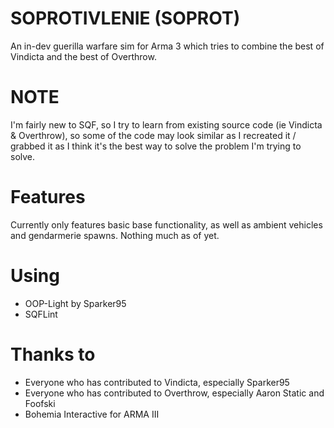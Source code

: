 # SOPROTIVLENIE (SOPROT)
An in-dev guerilla warfare sim for Arma 3 which tries to combine the best of Vindicta and the best of Overthrow.

# NOTE
I'm fairly new to SQF, so I try to learn from existing source code (ie Vindicta & Overthrow), so some of the code may look similar as I recreated it / grabbed it as I think it's the best way to solve the problem I'm trying to solve.

# Features
Currently only features basic base functionality, as well as ambient vehicles and gendarmerie spawns. Nothing much as of yet.

# Using
- OOP-Light by Sparker95
- SQFLint

# Thanks to

- Everyone who has contributed to Vindicta, especially Sparker95
- Everyone who has contributed to Overthrow, especially Aaron Static and Foofski
- Bohemia Interactive for ARMA III